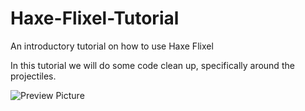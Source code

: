 # Haxe-Flixel-Tutorial
An introductory tutorial on how to use Haxe Flixel

In this tutorial we will do some code clean up, specifically around the projectiles.

![Preview Picture](https://github.com/Wolfman13/Haxe-Flixel-Tutorial/blob/Tutorial-4/Tutorial_4.png?raw=true)